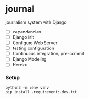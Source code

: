 # journal
journalism system with Django 
* [ ] dependencies 
* [ ] Django init 
* [ ] Configure Web Server 
* [ ] testing configuration 
* [ ] Continuous integration/ pre-commit  
* [ ] Django Modeling 
* [ ] Heroku 

### Setup 
```
python3 -m venv venv
pip install -requirements-dev.txt
```

